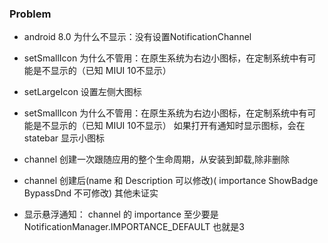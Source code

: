 ### Problem
* android 8.0 为什么不显示：没有设置NotificationChannel
* setSmallIcon 为什么不管用：在原生系统为右边小图标，在定制系统中有可能是不显示的（已知 MIUI 10不显示）
* setLargeIcon 设置左侧大图标

* setSmallIcon 为什么不管用：在原生系统为右边小图标，在定制系统中有可能是不显示的（已知 MIUI 10不显示） 如果打开有通知时显示图标，会在statebar 显示小图标

* channel 创建一次跟随应用的整个生命周期，从安装到卸载,除非删除

* channel 创建后(name 和 Description 可以修改)( importance ShowBadge BypassDnd 不可修改) 其他未证实

* 显示悬浮通知：  channel 的 importance 至少要是NotificationManager.IMPORTANCE_DEFAULT 也就是3